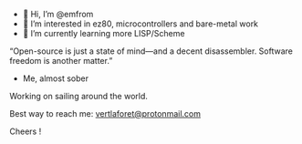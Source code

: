 - 👋 Hi, I’m @emfrom
- 👀 I’m interested in ez80, microcontrollers and bare-metal work
- 🌱 I’m currently learning more LISP/Scheme

“Open-source is just a state of mind—and a decent disassembler.
Software freedom is another matter.”
- Me, almost sober

Working on sailing around the world. 
  
Best way to reach me: <vertlaforet@protonmail.com>



Cheers !



<!---
emfrom/emfrom is a ✨ special ✨ repository because its `README.md` (this file) appears on your GitHub profile.
You can click the Preview link to take a look at your changes.
--->
